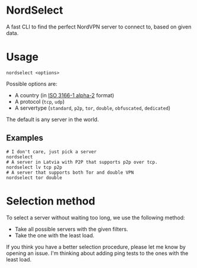 # NordSelect

A fast CLI to find the perfect NordVPN server to connect to, based on given data.

# Usage

    nordselect <options>

Possible options are:
- A country (in [ISO 3166-1 alpha-2](//en.wikipedia.org/wiki/ISO_3166-1_alpha-2) format)
- A protocol (`tcp`, `udp`)
- A servertype (`standard`, `p2p`, `tor`, `double`, `obfuscated`, `dedicated`)

The default is any server in the world.

## Examples

    # I don't care, just pick a server
    nordselect
    # A server in Latvia with P2P that supports p2p over tcp.
    nordselect lv tcp p2p
    # A server that supports both Tor and double VPN
    nordselect tor double

# Selection method

To select a server without waiting too long, we use the following method:

- Take all possible servers with the given filters.
- Take the one with the least load.

If you think you have a better selection procedure, please let me know by opening an issue. I'm thinking about adding ping tests to the ones with the least load.
